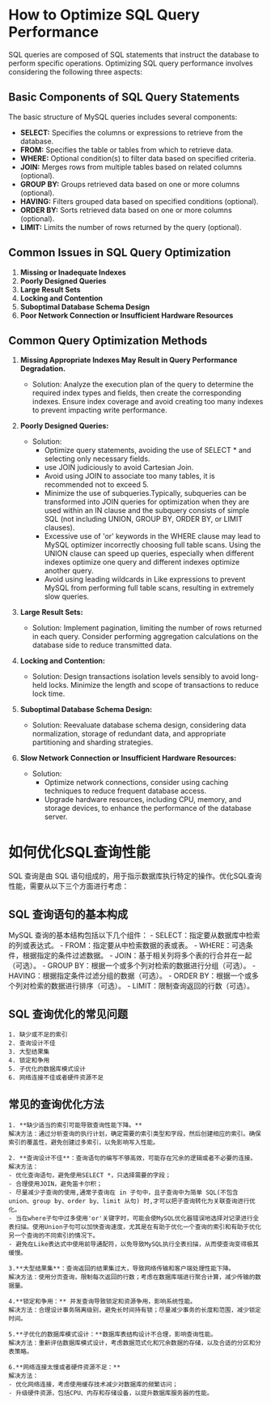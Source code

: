 # How to Optimize SQL Query Performance

SQL queries are composed of SQL statements that instruct the database to perform specific operations. Optimizing SQL query performance involves considering the following three aspects:

## Basic Components of SQL Query Statements

The basic structure of MySQL queries includes several components:

- **SELECT:** Specifies the columns or expressions to retrieve from the database.
- **FROM:** Specifies the table or tables from which to retrieve data.
- **WHERE:** Optional condition(s) to filter data based on specified criteria.
- **JOIN:** Merges rows from multiple tables based on related columns (optional).
- **GROUP BY:** Groups retrieved data based on one or more columns (optional).
- **HAVING:** Filters grouped data based on specified conditions (optional).
- **ORDER BY:** Sorts retrieved data based on one or more columns (optional).
- **LIMIT:** Limits the number of rows returned by the query (optional).

## Common Issues in SQL Query Optimization

1. **Missing or Inadequate Indexes**
2. **Poorly Designed Queries**
3. **Large Result Sets**
4. **Locking and Contention**
5. **Suboptimal Database Schema Design**
6. **Poor Network Connection or Insufficient Hardware Resources**

## Common Query Optimization Methods

1. **Missing Appropriate Indexes May Result in Query Performance Degradation.**
   - Solution: Analyze the execution plan of the query to determine the required index types and fields, then create the corresponding indexes. Ensure index coverage and avoid creating too many indexes to prevent impacting write performance.

2. **Poorly Designed Queries:**
   - Solution:
     - Optimize query statements, avoiding the use of SELECT * and selecting only necessary fields.
     - use JOIN judiciously to avoid Cartesian Join.
     - Avoid using JOIN to associate too many tables, it is recommended not to exceed 5.
     - Minimize the use of subqueries.Typically, subqueries can be transformed into JOIN queries for optimization when they are used within an IN clause and the subquery consists of simple SQL (not including UNION, GROUP BY, ORDER BY, or LIMIT clauses).
     - Excessive use of 'or' keywords in the WHERE clause may lead to MySQL optimizer incorrectly choosing full table scans. Using the UNION clause can speed up queries, especially when different indexes optimize one query and different indexes optimize another query.
     - Avoid using leading wildcards in Like expressions to prevent MySQL from performing full table scans, resulting in extremely slow queries.

3. **Large Result Sets:**
   - Solution: Implement pagination, limiting the number of rows returned in each query. Consider performing aggregation calculations on the database side to reduce transmitted data.

4. **Locking and Contention:**
   - Solution: Design transactions isolation levels sensibly to avoid long-held locks. Minimize the length and scope of transactions to reduce lock time.

5. **Suboptimal Database Schema Design:**
   - Solution: Reevaluate database schema design, considering data normalization, storage of redundant data, and appropriate partitioning and sharding strategies.

6. **Slow Network Connection or Insufficient Hardware Resources:**
   - Solution:
     - Optimize network connections, consider using caching techniques to reduce frequent database access.
     - Upgrade hardware resources, including CPU, memory, and storage devices, to enhance the performance of the database server.


# 如何优化SQL查询性能

SQL 查询是由 SQL 语句组成的，用于指示数据库执行特定的操作。优化SQL查询性能，需要从以下三个方面进行考虑：

## SQL 查询语句的基本构成

MySQL 查询的基本结构包括以下几个组件：
    - SELECT：指定要从数据库中检索的列或表达式。
    - FROM：指定要从中检索数据的表或表。
    - WHERE：可选条件，根据指定的条件过滤数据。
    - JOIN：基于相关列将多个表的行合并在一起（可选）。
    - GROUP BY：根据一个或多个列对检索的数据进行分组（可选）。
    - HAVING：根据指定条件过滤分组的数据（可选）。
    - ORDER BY：根据一个或多个列对检索的数据进行排序（可选）。
    - LIMIT：限制查询返回的行数（可选）。

## SQL 查询优化的常见问题
    1. 缺少或不足的索引
    2. 查询设计不佳
    3. 大型结果集
    4. 锁定和争用
    5. 子优化的数据库模式设计
    6. 网络连接不佳或者硬件资源不足

## 常见的查询优化方法

    1. **缺少适当的索引可能导致查询性能下降。**
    解决方法：通过分析查询的执行计划，确定需要的索引类型和字段，然后创建相应的索引。确保索引的覆盖性，避免创建过多索引，以免影响写入性能。

    2. **查询设计不佳**：查询语句的编写不够高效，可能存在冗余的逻辑或者不必要的连接。
    解决方法：
    - 优化查询语句，避免使用SELECT *，只选择需要的字段；
    - 合理使用JOIN，避免笛卡尔积；
    - 尽量减少子查询的使用,通常子查询在 in 子句中，且子查询中为简单 SQL(不包含 union、group by、order by、limit 从句) 时,才可以把子查询转化为关联查询进行优化。
    - 当在where子句中过多使用'or'关键字时，可能会使MySQL优化器错误地选择对记录进行全表扫描。使用Union子句可以加快查询速度，尤其是在有助于优化一个查询的索引和有助于优化另一个查询的不同索引的情况下。
    - 避免在Like表达式中使用前导通配符，以免导致MySQL执行全表扫描，从而使查询变得极其缓慢。

    3.**大型结果集**：查询返回的结果集过大，导致网络传输和客户端处理性能下降。
    解决方法：使用分页查询，限制每次返回的行数；考虑在数据库端进行聚合计算，减少传输的数据量。

    4.**锁定和争用：** 并发查询导致锁定和资源争用，影响系统性能。
    解决方法：合理设计事务隔离级别，避免长时间持有锁；尽量减少事务的长度和范围，减少锁定时间。

    5.**子优化的数据库模式设计：**数据库表结构设计不合理，影响查询性能。
    解决方法：重新评估数据库模式设计，考虑数据范式化和冗余数据的存储，以及合适的分区和分表策略。

    6.**网络连接太慢或者硬件资源不足：**
    解决方法：
    - 优化网络连接，考虑使用缓存技术减少对数据库的频繁访问；
    - 升级硬件资源，包括CPU、内存和存储设备，以提升数据库服务器的性能。


